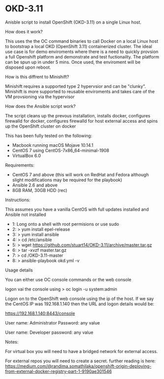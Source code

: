 # OKD-3.11

Anisble script to install OpenShift (OKD-3.11) on a single Linux host. 

How does it work?

This uses the the OC command binaries to call Docker on a local Linux host to bootstrap a local OKD (OpenShift 3.11) containerized cluster. The ideal use case is for demo enviroments where there is a need to quickly provsion a full Openshift platform and demonstrate and test fuctionailty. The platform can be spun up in under 5 mins. Once used, the enviroment will be disposed upon reboot.

How is this diffrent to Minishift?

Minishift requires a supported type 2 hypervsior and can be "clunky". Minishift is more supported to reusable enviroments and takes care of the VM provsioning via the hypervisor

How does the Ansible script work?

The script cleans up the prevous installation, installs docker, configures firewalld for docker, configures firewalld for host external access and spins up the OpenShift cluster on docker

This has been fully tested on the following:
- Macbook running macOS Mojave 10.14.1
- CentOS 7 using CentOS-7x86_64-minimal-1908
- VirtualBox 6.0

Requirements:
- CentOS 7 and above (this will work on RedHat and Fedora although slight modifications may be required for the playbook)
- Ansible 2.6 and above
- 8GB RAM, 30GB HDD (rec)

Instructions:

This assumes you have a vanilla CentOS with full updates installed and Ansible not installed 

- 1: Long onto a shell with root permisions or use sudo 
- 2: > yum install epel-release
- 3: > yum install ansible 
- 4: > cd /etc/ansible
- 5: > wget https://github.com/stuart14/OKD-3.11/archive/master.tar.gz
- 6: > tar -xvzf  master.tar.gz
- 7: > cd /OKD-3.11-master
- 8: > ansible-playbook okd.yml -v

Usage details

You can either use OC console commands or the web console

logon vai the console using > oc login -u system:admin

Logon on to the OpenShift web console using the ip of the host. If we say the CentOS IP was 192.168.1.140 then the URL and logon details would be:

https://192.168.1.140:8443/console

User name: Administrator
Password: any value

User name: Developer 
password: any value

Notes:

For virtual box you will need to have a bridged network for external access.

For external repos you will need to create a secret. further reading is here: 
https://medium.com/@randima.somathilaka/openshift-origin-deploying-from-external-docker-registry-part-1-9190ae301546





